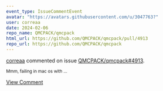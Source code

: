 ```yaml
---
event_type: IssueCommentEvent
avatar: "https://avatars.githubusercontent.com/u/3047763?"
user: correaa
date: 2024-02-06
repo_name: QMCPACK/qmcpack
html_url: https://github.com/QMCPACK/qmcpack/pull/4913
repo_url: https://github.com/QMCPACK/qmcpack
---
```


<a href='https://github.com/correaa' target='_blank'>correaa</a> commented on issue <a href='https://github.com/QMCPACK/qmcpack/pull/4913' target='_blank'>QMCPACK/qmcpack#4913</a>.

<small>Mmm, failing in mac os with ...</small>

<a href='https://github.com/QMCPACK/qmcpack/pull/4913' target='_blank'>View Comment</a>